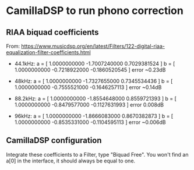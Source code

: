 # CamillaDSP to run phono correction
## RIAA biquad coefficients
From: https://www.musicdsp.org/en/latest/Filters/122-digital-riaa-equalization-filter-coefficients.html
- 44.1kHz:
a = [ 1.0000000000 -1.7007240000  0.7029381524 ]
b = [ 1.0000000000 -0.7218922000 -0.1860520545 ]
error ~0.23dB

- 48kHz:
a = [ 1.0000000000 -1.7327655000  0.7345534436 ]
b = [ 1.0000000000 -0.7555521000 -0.1646257113 ]
error ~0.14dB

- 88.2kHz:
a = [ 1.0000000000 -1.8554648000  0.8559721393 ]
b = [ 1.0000000000 -0.8479577000 -0.1127631993 ]
error 0.008dB

- 96kHz:
a = [ 1.0000000000 -1.8666083000  0.8670382873 ]
b = [ 1.0000000000 -0.8535331000 -0.1104595113 ]
error ~0.006dB
## CamillaDSP configuration
Integrate these coefficients to a Filter, type "Biquad Free". You won't find an a[0] in the interface, it should always be equal to one. 

